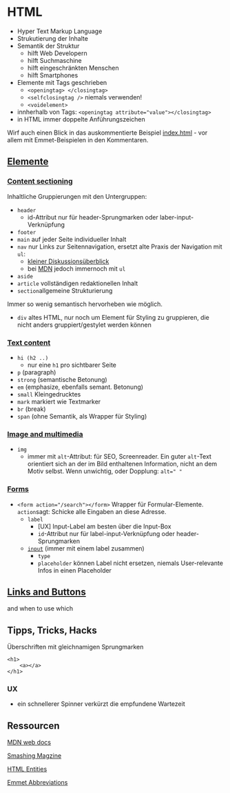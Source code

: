 # HTML
- Hyper Text Markup Language
- Strukutierung der Inhalte
- Semantik der Struktur
    - hilft Web Developern
    - hilft Suchmaschine
    - hilft eingeschränkten Menschen
    - hilft Smartphones
- Elemente mit Tags geschrieben
    - `<openingtag> </closingtag>`
    - `<selfclosingtag />` niemals verwenden!
    - `<voidelement>`
- innherhalb von Tags: `<openingtag attribute="value"></closingtag>`
- in HTML immer doppelte Anführungszeichen

Wirf auch einen Blick in das auskommentierte Beispiel [index.html](./index.html) - vor allem mit Emmet-Beispielen in den Kommentaren.


## [Elemente](https://developer.mozilla.org/en-US/docs/Web/HTML/Element)

### [Content sectioning](https://developer.mozilla.org/en-US/docs/Web/HTML/Element#Content_sectioning)
Inhaltliche Gruppierungen mit den Untergruppen: 

- `header`
    - id-Attribut nur für header-Sprungmarken oder laber-input-Verknüpfung
- `footer`
- `main` auf jeder Seite individueller Inhalt
- `nav` nur Links zur Seitennavigation, ersetzt alte Praxis der Navigation mit `ul`:
  - [kleiner Diskussionsüberblick](https://css-tricks.com/navigation-in-lists-to-be-or-not-to-be/)
  - bei [MDN](https://css-tricks.com/navigation-in-lists-to-be-or-not-to-be/    ) jedoch immernoch mit `ul`
- `aside`
- `article` vollständigen redaktionellen Inhalt
- `section`allgemeine Strukturierung

Immer so wenig semantisch hervorheben wie möglich. 

- `div` altes HTML, nur noch um Element für Styling zu gruppieren, die nicht anders gruppiert/gestylet werden können

### [Text content](https://developer.mozilla.org/en-US/docs/Web/HTML/Element#Text_content)
- `hi (h2 ..)`
  - nur eine `h1` pro sichtbarer Seite
- `p` (paragraph)
- `strong` (semantische Betonung)
- `em` (emphasize, ebenfalls semant. Betonung)
- `small` Kleingedrucktes
- `mark` markiert wie Textmarker
- `br` (break)
- `span` (ohne Semantik, als Wrapper für Styling)

### [Image and multimedia](https://developer.mozilla.org/en-US/docs/Web/HTML/Element#Image_and_multimedia)
- `img`
  - immer mit `alt`-Attribut: für SEO, Screenreader. Ein guter `alt`-Text orientiert sich an der im Bild enthaltenen Information, nicht an dem Motiv selbst. Wenn unwichtig, oder Dopplung: `alt=" "`

### [Forms](https://developer.mozilla.org/en-US/docs/Web/HTML/Element#Forms)
- `<form action="/search"></form>` Wrapper für Formular-Elemente. `action`sagt: Schicke alle Eingaben an diese Adresse.
    - `label`
        - [UX] Input-Label am besten über die Input-Box
        - `id`-Attribut nur für label-input-Verknüpfung oder header-Sprungmarken
    - [`input`](https://developer.mozilla.org/en-US/docs/Web/HTML/Element/input) (immer mit einem label zusammen)
        - `type`
        - `placeholder` können Label nicht ersetzen, niemals User-relevante Infos in einen Placeholder


## [Links and Buttons](https://css-tricks.com/a-complete-guide-to-links-and-buttons/)
and when to use which


## Tipps, Tricks, Hacks

  Überschriften mit gleichnamigen Sprungmarken 



    <h1>
        <a></a>
    </h1>


### UX
- ein schnellerer Spinner verkürzt die empfundene Wartezeit 

## Ressourcen

[MDN web docs](https://developer.mozilla.org/en-US/)

[Smashing Magzine](https://www.smashingmagazine.com/)

[HTML Entities](https://www.amp-what.com)

[Emmet Abbreviations](https://docs.emmet.io/)